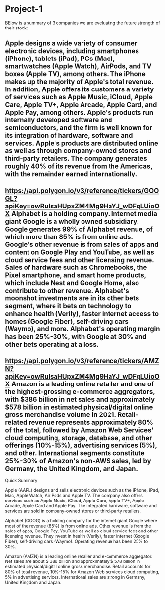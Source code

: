 # Project-1

BElow is a summary of 3 companies we are eveluating the future strength of their stock:

Apple designs a wide variety of consumer electronic devices, including smartphones (iPhone), tablets (iPad), PCs (Mac), smartwatches (Apple Watch), AirPods, and TV boxes (Apple TV), among others. The iPhone makes up the majority of Apple's total revenue. In addition, Apple offers its customers a variety of services such as Apple Music, iCloud, Apple Care, Apple TV+, Apple Arcade, Apple Card, and Apple Pay, among others. Apple's products run internally developed software and semiconductors, and the firm is well known for its integration of hardware, software and services. Apple's products are distributed online as well as through company-owned stores and third-party retailers. The company generates roughly 40% of its revenue from the Americas, with the remainder earned internationally.
------------------------------------
https://api.polygon.io/v3/reference/tickers/GOOGL?apiKey=owRulsaHUpxZM4Mg9HaYJ_wDFqLUioOX
Alphabet is a holding company. Internet media giant Google is a wholly owned subsidiary. Google generates 99% of Alphabet revenue, of which more than 85% is from online ads. Google's other revenue is from sales of apps and content on Google Play and YouTube, as well as cloud service fees and other licensing revenue. Sales of hardware such as Chromebooks, the Pixel smartphone, and smart home products, which include Nest and Google Home, also contribute to other revenue. Alphabet's moonshot investments are in its other bets segment, where it bets on technology to enhance health (Verily), faster internet access to homes (Google Fiber), self-driving cars (Waymo), and more. Alphabet's operating margin has been 25%-30%, with Google at 30% and other bets operating at a loss.
------------------------------------
https://api.polygon.io/v3/reference/tickers/AMZN?apiKey=owRulsaHUpxZM4Mg9HaYJ_wDFqLUioOX
Amazon is a leading online retailer and one of the highest-grossing e-commerce aggregators, with $386 billion in net sales and approximately $578 billion in estimated physical/digital online gross merchandise volume in 2021. Retail-related revenue represents approximately 80% of the total, followed by Amazon Web Services' cloud computing, storage, database, and other offerings (10%-15%), advertising services (5%), and other. International segments constitute 25%-30% of Amazon's non-AWS sales, led by Germany, the United Kingdom, and Japan.
------------------------------------

Quick Summary

Apple (AAPL) designs and sells electronic devices such as the iPhone, iPad, Mac, Apple Watch, Air Pods and Apple TV. The company also offers services such as Apple Music, iCloud, Apple Care, Apple TV+, Apple Arcade, Apple Card and Apple Pay. The integrated hardware, software and services are sold in company-owned stores or third-party retailers.

Alphabet (GOOG) is a holding company for the internet giant Google where most of the revenue (85%) is from online ads. Other revenue is from the sales of apps, Google Pay, YouTube as well as cloud service fees and other licensing revenue. They invest in health (Verily), faster internet (Google Fiber), self-driving cars (Waymo). Operating revenue has been 25% to 30%.

Amazon (AMZN) is a leading online retailer and e-commerce aggregator. Net sales are about $ 386 billion and approximately $ 578 billion in estimated physical/digital online gross merchandise. Retail accounts for 80% of total revenue, 10%-15% for Amazon Web services cloud computing, 5% in advertising services. International sales are strong in Germany, United Kingdom and Japan.